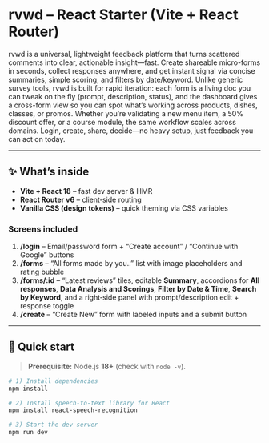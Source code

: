 # rvwd – React Starter (Vite + React Router)

rvwd is a universal, lightweight feedback platform that turns scattered comments into clear, actionable insight—fast. Create shareable micro-forms in seconds, collect responses anywhere, and get instant signal via concise summaries, simple scoring, and filters by date/keyword. Unlike generic survey tools, rvwd is built for rapid iteration: each form is a living doc you can tweak on the fly (prompt, description, status), and the dashboard gives a cross-form view so you can spot what’s working across products, dishes, classes, or promos. Whether you’re validating a new menu item, a 50% discount offer, or a course module, the same workflow scales across domains. Login, create, share, decide—no heavy setup, just feedback you can act on today.

---

## ✨ What’s inside

- **Vite + React 18** – fast dev server & HMR
- **React Router v6** – client‑side routing
- **Vanilla CSS (design tokens)** – quick theming via CSS variables

### Screens included

1. **/login** – Email/password form + “Create account” / “Continue with Google” buttons
2. **/forms** – “All forms made by you..” list with image placeholders and rating bubble
3. **/forms/:id** – “Latest reviews” tiles, editable **Summary**, accordions for **All responses**, **Data Analysis and Scorings**, **Filter by Date & Time**, **Search by Keyword**, and a right‑side panel with prompt/description edit + response toggle
4. **/create** – “Create New” form with labeled inputs and a submit button

---

## 🚀 Quick start

> **Prerequisite:** Node.js **18+** (check with `node -v`).

```bash
# 1) Install dependencies
npm install

# 2) Install speech-to-text library for React
npm install react-speech-recognition

# 3) Start the dev server
npm run dev

```
